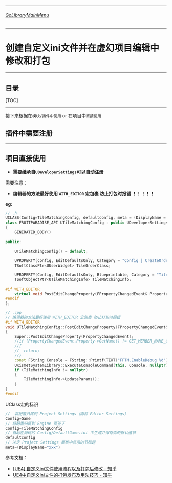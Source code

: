 ___________________________________________________________________________________________
###### [GoLibraryMainMenu](../_LibraryMainMenu_.md)
___________________________________________________________________________________________
# **创建自定义ini文件并在虚幻项目编辑中修改和打包**


___________________________________________________________________________________________


## 目录

[TOC]

___________________________________________________________________________________________

接下来根据在`模块/插件中使用` or 在项目中`直接使用`

## 插件中需要注册



------

## 项目直接使用

- **需要继承自`UDeveloperSettings`可以自动注册**

需要注意：

- **编辑器的方法最好使用 `WITH_EDITOR` 宏包裹 防止打包时报错 ！！！！！**

**eg:**

```cpp
// .h
UCLASS(Config=TileMatchingConfig, defaultconfig, meta = (DisplayName = "Tile Matching Setting"))
class FRUITPARADISE_API UTileMatchingConfig : public UDeveloperSettings
{
    GENERATED_BODY()
    
public:
    
    UTileMatchingConfig() = default;
    
    UPROPERTY(config, EditDefaultsOnly, Category = "Config | CreateOrders")
    TSoftClassPtr<UUserWidget> TileOrderClass;

    UPROPERTY(Config, EditDefaultsOnly, Blueprintable, Category = "TileMatching | Config")
    TSoftObjectPtr<UTileMatchingInfo> TileMatchingInfo;
    
#if WITH_EDITOR
    virtual void PostEditChangeProperty(FPropertyChangedEvent& PropertyChangedEvent);
#endif
};

// .cpp
// 编辑器的方法最好使用 WITH_EDITOR 宏包裹 防止打包时报错
#if WITH_EDITOR
void UTileMatchingConfig::PostEditChangeProperty(FPropertyChangedEvent& PropertyChangedEvent)
{
	Super::PostEditChangeProperty(PropertyChangedEvent);
	//if (PropertyChangedEvent.Property->GetName() != GET_MEMBER_NAME_CHECKED(UTileMatchingConfig, bEnableDebug))
	//{
	//	return;
	//}
	const FString Console = FString::Printf(TEXT("FPTM.EnableDebug %d"), bEnableDebug ? 1 : 0);
	UKismetSystemLibrary::ExecuteConsoleCommand(this, Console, nullptr);
	if (TileMatchingInfo != nullptr)
	{
		TileMatchingInfo->UpdateParams();
	}
}
#endif
```

UClass宏的标识

```cpp
//  将配置归属到 Project Settings（而非 Editor Settings）
Config=Game
// 将配置归属到 Engine 页签下
Config=TileMatchingConfig
// 自动在源码的 Config/DefaultGame.ini 中生成并保存你的默认值节
defaultconfig
// 决定 Project Settings 面板中显示的节标题
meta=(DisplayName="xxx")     
```

参考文档：

- [[UE4\] 自定义ini文件使用流程以及打包后修改 - 知乎](https://zhuanlan.zhihu.com/p/555236746)
- [UE4中自定义ini文件的打包发布及用法技巧 - 知乎](https://zhuanlan.zhihu.com/p/341911934)